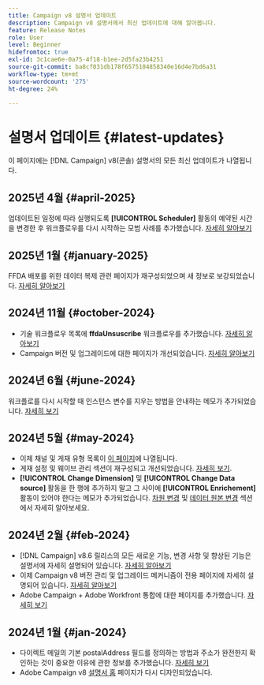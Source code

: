 ```yaml
---
title: Campaign v8 설명서 업데이트
description: Campaign v8 설명서에서 최신 업데이트에 대해 알아봅니다.
feature: Release Notes
role: User
level: Beginner
hidefromtoc: true
exl-id: 3c1cae6e-0a75-4f18-b1ee-2d5fa23b4251
source-git-commit: ba8cf031db178f6575104858340e16d4e7bd6a31
workflow-type: tm+mt
source-wordcount: '275'
ht-degree: 24%

---
```


# 설명서 업데이트 {#latest-updates}

이 페이지에는 [!DNL Campaign] v8(콘솔) 설명서의 모든 최신 업데이트가 나열됩니다.

## 2025년 4월 {#april-2025}

업데이트된 일정에 따라 실행되도록 **[!UICONTROL Scheduler]** 활동의 예약된 시간을 변경한 후 워크플로우를 다시 시작하는 모범 사례를 추가했습니다. [자세히 알아보기](../../automation/workflow/scheduler.md)

## 2025년 1월 {#january-2025}

FFDA 배포를 위한 데이터 복제 관련 페이지가 재구성되었으며 새 정보로 보강되었습니다. [자세히 알아보기](../architecture/replication.md)

## 2024년 11월 {#october-2024}

* 기술 워크플로우 목록에 **ffdaUnsuscribe** 워크플로우를 추가했습니다. [자세히 알아보기](../../automation/workflow/technical-workflows.md)
* Campaign 버전 및 업그레이드에 대한 페이지가 개선되었습니다. [자세히 알아보기](upgrades.md)

## 2024년 6월 {#june-2024}

워크플로를 다시 시작할 때 인스턴스 변수를 지우는 방법을 안내하는 메모가 추가되었습니다. [자세히 보기](../../automation/workflow/start-a-workflow.md)

## 2024년 5월 {#may-2024}

* 이제 채널 및 게재 유형 목록이 [이 페이지](create-message.md)에 나열됩니다.
* 게재 설정 및 웨이브 관리 섹션이 재구성되고 개선되었습니다. [자세히 보기](../send/configure-and-send.md).
* **[!UICONTROL Change Dimension]** 및 **[!UICONTROL Change Data source]** 활동을 한 행에 추가하지 말고 그 사이에 **[!UICONTROL Enrichement]** 활동이 있어야 한다는 메모가 추가되었습니다. [차원 변경](../../automation/workflow/change-dimension.md) 및 [데이터 원본 변경](../../automation/workflow/change-data-source.md) 섹션에서 자세히 알아보세요.

## 2024년 2월 {#feb-2024}

* [!DNL Campaign] v8.6 릴리스의 모든 새로운 기능, 변경 사항 및 향상된 기능은 설명서에 자세히 설명되어 있습니다. [자세히 알아보기](release-notes.md)
* 이제 Campaign v8 버전 관리 및 업그레이드 메커니즘이 전용 페이지에 자세히 설명되어 있습니다. [자세히 알아보기](upgrades.md)
* Adobe Campaign + Adobe Workfront 통합에 대한 페이지를 추가했습니다. [자세히 보기](../connect/ac-workfront.md)

## 2024년 1월 {#jan-2024}

* 다이렉트 메일의 기본 postalAddress 필드를 정의하는 방법과 주소가 완전한지 확인하는 것이 중요한 이유에 관한 정보를 추가했습니다. [자세히 보기](../send/direct-mail.md)
* Adobe Campaign v8 [설명서 홈](../campaign-home.md) 페이지가 다시 디자인되었습니다.
